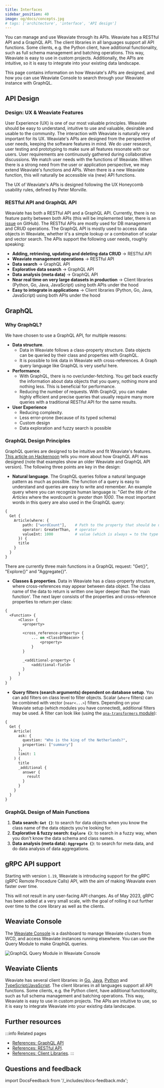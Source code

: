 ```yaml
---
title: Interfaces
sidebar_position: 40
image: og/docs/concepts.jpg
# tags: ['architecture', 'interface', 'API design']
---
```


You can manage and use Weaviate through its APIs. Weaviate has a RESTful API and a GraphQL API. The client libraries in all languages support all API functions. Some clients, e.g. the Python client, have additional functionality, such as full schema management and batching operations. This way, Weaviate is easy to use in custom projects. Additionally, the APIs are intuitive, so it is easy to integrate into your existing data landscape.

This page contains information on how Weaviate's APIs are designed, and how you can use Weaviate Console to search through your Weaviate instance with GraphQL.

## API Design

### Design: UX & Weaviate Features

User Experience (UX) is one of our most valuable principles. Weaviate should be easy to understand, intuitive to use and valuable, desirable and usable to the community. The interaction with Weaviate is naturally very important for its UX. Weaviate's APIs are designed from the perspective of user needs, keeping the software features in mind. We do user research, user testing and prototyping to make sure all features resonate with our users. User requirements are continuously gathered during collaborative discussions. We match user needs with the functions of Weaviate. When there is a strong need from the user or application perspective, we may extend Weaviate's functions and APIs. When there is a new Weaviate function, this will naturally be accessible via (new) API functions.

The UX of Weaviate's APIs is designed following the UX Honeycomb usability rules, defined by Peter Morville.

### RESTful API and GraphQL API

Weaviate has both a RESTful API and a GraphQL API. Currently, there is no feature parity between both APIs (this will be implemented later, there is an [issue](https://github.com/weaviate/weaviate/issues/1540) on GitHub). The RESTful APIs are mostly used for DB management and CRUD operations. The GraphQL API is mostly used to access data objects in Weaviate, whether it's a simple lookup or a combination of scalar and vector search. The APIs support the following user needs, roughly speaking:

* **Adding, retrieving, updating and deleting data CRUD** -> RESTful API
* **Weaviate management operations** -> RESTful API
* **Data search** -> GraphQL API
* **Explorative data search** -> GraphQL API
* **Data analysis (meta data)** -> GraphQL API
* **Near real time on very large datasets in production** -> Client libraries (Python, Go, Java, JavaScript) using both APIs under the hood
* **Easy to integrate in applications** -> Client libraries (Python, Go, Java, JavaScript) using both APIs under the hood

## GraphQL

### Why GraphQL?
We have chosen to use a GraphQL API, for multiple reasons:

* **Data structure**.
  * Data in Weaviate follows a class-property structure. Data objects can be queried by their class and properties with GraphQL.
  * It is possible to link data in Weaviate with cross-references. A Graph query language like GraphQL is very useful here.
* **Performance**.
  * With GraphQL, there is no over/under-fetching. You get back exactly the information about data objects that you query, nothing more and nothing less. This is beneficial for performance.
  * Reducing the number of requests. With GraphQl, you can make highly efficient and precise queries that usually require many more queries with a traditional RESTful API for the same results.
* **User Experience**
  * Reducing complexity.
  * Less error-prone (because of its typed schema)
  * Custom design
  * Data exploration and fuzzy search is possible

### GraphQL Design Principles
GraphQL queries are designed to be intuitive and fit Weaviate's features. [This article on Hackernoon](https://hackernoon.com/how-weaviates-graphql-api-was-designed-t93932tl) tells you more about how GraphQL API was designed (note that examples show an older Weaviate and GraphQL API version). The following three points are key in the design:

* **Natural language**. The GraphQL queries follow a natural language pattern as much as possible. The function of a query is easy to understand and queries are easy to write and remember. An example query where you can recognize human language is: "*Get* the *title* of the *Articles* where the *wordcount* is *greater than* *1000*. The most important words in this query are also used in the GraphQL query:

```graphql
{
  Get {
    Article(where: {
        path: ["wordCount"],    # Path to the property that should be used
        operator: GreaterThan,  # operator
        valueInt: 1000          # value (which is always = to the type of the path property)
      }) {
      title
    }
  }
}
```

There are currently three main functions in a GraphQL request: "Get{}", "Explore{}" and "Aggregate{}".

* **Classes & properties**. Data in Weaviate has a class-property structure, where cross-references may appear between data object. The class name of the data to return is written one layer deeper than the 'main function'. The next layer consists of the properties and cross-reference properties to return per class:

```graphql
{
  <Function> {
      <Class> {
        <property>

        <cross_reference-property> {
            ... on <ClassOfBeacon> {
                <property>
            }
        }

        _<additional-property> {
            <additional-field>
        }
      }
  }
}
```

* **Query filters (search arguments) dependent on database setup**. You can add filters on class level to filter objects. Scalar (`where` filters) can be combined with vector (`near<...>`) filters. Depending on your Weaviate setup (which modules you have connected), additional filters may be used. A filter can look like (using the [`qna-transformers` module](/developers/weaviate/modules/qna-transformers.md)):

```graphql
{
  Get {
    Article(
      ask: {
        question: "Who is the king of the Netherlands?",
        properties: ["summary"]
      },
      limit: 1
    ) {
      title
      _additional {
        answer {
          result
        }
      }
    }
  }
}
```

### GraphQL Design of Main Functions

1. **Data search: `Get {}`**: to search for data objects when you know the class name of the data objects you're looking for.
2. **Explorative & fuzzy search: `Explore {}`**: to search in a fuzzy way, when you don't know the data schema and class names.
3. **Data analysis (meta data): `Aggregate {}`**: to search for meta data, and do data analysis of data aggregations.

## gRPC API support

Starting with version `1.19`, Weaviate is introducing support for the gRPC (gRPC Remote Procedure Calls) API, with the aim of making Weaviate even faster over time.

This will not result in any user-facing API changes. As of May 2023, gRPC has been added at a very small scale, with the goal of rolling it out further over time to the core library as well as the clients.

## Weaviate Console

The [Weaviate Console](https://console.weaviate.cloud) is a dashboard to manage Weaviate clusters from WCD, and access Weaviate instances running elsewhere. You can use the Query Module to make GraphQL queries.

![GraphQL Query Module in Weaviate Console](./img/console-capture.png)

## Weaviate Clients

Weaviate has several client libraries: in [Go](/developers/weaviate/client-libraries/go.md), [Java](/developers/weaviate/client-libraries/java.md), [Python](/developers/weaviate/client-libraries/python/index.md) and [TypeScript/JavaScript](developers/weaviate/client-libraries/typescript/index.mdx). The client libraries in all languages support all API functions. Some clients, e.g. the Python client, have additional functionality, such as full schema management and batching operations. This way, Weaviate is easy to use in custom projects. The APIs are intuitive to use, so it is easy to integrate Weaviate into your existing data landscape.



## Further resources
:::info Related pages
- [References: GraphQL API](../api/graphql/index.md)
- [References: RESTful API](/developers/weaviate/api/rest).
- [References: Client Libraries](../client-libraries/index.md).
:::


## Questions and feedback

import DocsFeedback from '/_includes/docs-feedback.mdx';

<DocsFeedback/>
